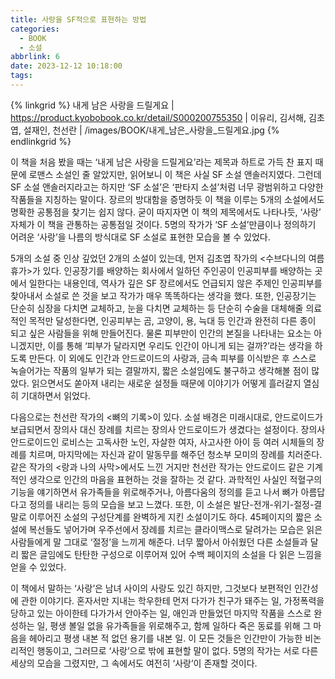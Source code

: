 ```yaml
---
title: 사랑을 SF적으로 표현하는 방법
categories:
  - BOOK
  - 소설
abbrlink: 6
date: 2023-12-12 10:18:00
tags:
---
```


{% linkgrid %}
내게 남은 사랑을 드릴게요 | https://product.kyobobook.co.kr/detail/S000200755350 | 이유리, 김서해, 김초엽, 설재인, 천선란 | /images/BOOK/내게_남은_사랑을_드릴게요.jpg
{% endlinkgrid %}

이 책을 처음 봤을 때는 ‘내게 남은 사랑을 드릴게요’라는 제목과 하트로 가득 찬 표지 때문에 로맨스 소설인 줄 알았지만, 읽어보니 이 책은 사실 SF 소설 앤솔러지였다. 그런데 SF 소설 앤솔러지라고는 하지만 ‘SF 소설’은 ‘판타지 소설’처럼 너무 광범위하고 다양한 작품들을 지칭하는 말이다. 장르의 방대함을 증명하듯 이 책을 이루는 5개의 소설에서도 명확한 공통점을 찾기는 쉽지 않다. 굳이 따지자면 이 책의 제목에서도 나타나듯, ‘사랑’ 자체가 이 책을 관통하는 공통점일 것이다. 5명의 작가가 ‘SF 소설’만큼이나 정의하기 어려운 ‘사랑’을 나름의 방식대로 SF 소설로 표현한 모습을 볼 수 있었다.

5개의 소설 중 인상 깊었던 2개의 소설이 있는데, 먼저 김초엽 작가의 <수브다니의 여름휴가>가 있다. 인공장기를 배양하는 회사에서 일하던 주인공이 인공피부를 배양하는 곳에서 일한다는 내용인데, 역사가 깊은 SF 장르에서도 언급되지 않은 주제인 인공피부를 찾아내서 소설로 쓴 것을 보고 작가가 매우 똑똑하다는 생각을 했다. 또한, 인공장기는 단순히 심장을 다치면 교체하고, 눈을 다치면 교체하는 등 단순히 수술을 대체해줄 의료적인 목적만 달성한다면, 인공피부는 곰, 고양이, 용, 늑대 등 인간과 완전히 다른 종이 되고 싶은 사람들을 위해 만들어진다. 물론 피부만이 인간의 본질을 나타내는 요소는 아니겠지만, 이를 통해 ‘피부가 달라지면 우리도 인간이 아니게 되는 걸까?’라는 생각을 하도록 만든다. 이 외에도 인간과 안드로이드의 사랑과, 금속 피부를 이식받은 후 스스로 녹슬어가는 작품의 일부가 되는 결말까지, 짧은 소설임에도 불구하고 생각해볼 점이 많았다. 읽으면서도 쏟아져 내리는 새로운 설정들 때문에 이야기가 어떻게 흘러갈지 열심히 기대하면서 읽었다.

다음으로는 천선란 작가의 <뼈의 기록>이 있다. 소설 배경은 미래시대로, 안드로이드가 보급되면서 장의사 대신 장례를 치르는 장의사 안드로이드가 생겼다는 설정이다. 장의사 안드로이드인 로비스는 고독사한 노인, 자살한 여자, 사고사한 아이 등 여러 시체들의 장례를 치르며, 마지막에는 자신과 같이 말동무를 해주던 청소부 모미의 장례를 치러준다. 같은 작가의 <랑과 나의 사막>에서도 느낀 거지만 천선란 작가는 안드로이드 같은 기계적인 생각으로 인간의 마음을 표현하는 것을 잘하는 것 같다. 과학적인 사실인 적혈구의 기능을 얘기하면서 유가족들을 위로해주거나, 아름다움의 정의를 듣고 나서 뼈가 아름답다고 정의를 내리는 등의 모습을 보고 느꼈다. 또한, 이 소설은 발단-전개-위기-절정-결말로 이루어진 소설의 구성단계를 완벽하게 지킨 소설이기도 하다. 45페이지의 짧은 소설에 복선들도 넣어가며 우주선에서 장례를 치르는 클라이맥스로 달려가는 모습은 읽은 사람들에게 말 그대로 ‘절정’을 느끼게 해준다. 너무 짧아서 아쉬웠던 다른 소설들과 달리 짧은 글임에도 탄탄한 구성으로 이루어져 있어 수백 페이지의 소설을 다 읽은 느낌을 얻을 수 있었다.

이 책에서 말하는 ‘사랑’은 남녀 사이의 사랑도 있긴 하지만, 그것보다 보편적인 인간성에 관한 이야기다. 혼자서만 지내는 학우한테 먼저 다가가 친구가 돼주는 일, 가정폭력을 당하고 있는 아이한테 다가가서 안아주는 일, 애인과 만들었던 마지막 작품을 스스로 완성하는 일, 평생 볼일 없을 유가족들을 위로해주고, 함께 일하다 죽은 동료를 위해 그 마음을 헤아리고 평생 내본 적 없던 용기를 내본 일. 이 모든 것들은 인간만이 가능한 비논리적인 행동이고, 그러므로 ‘사랑’으로 밖에 표현할 말이 없다. 5명의 작가는 서로 다른 세상의 모습을 그렸지만, 그 속에서도 여전히 ‘사랑’이 존재할 것이다.

